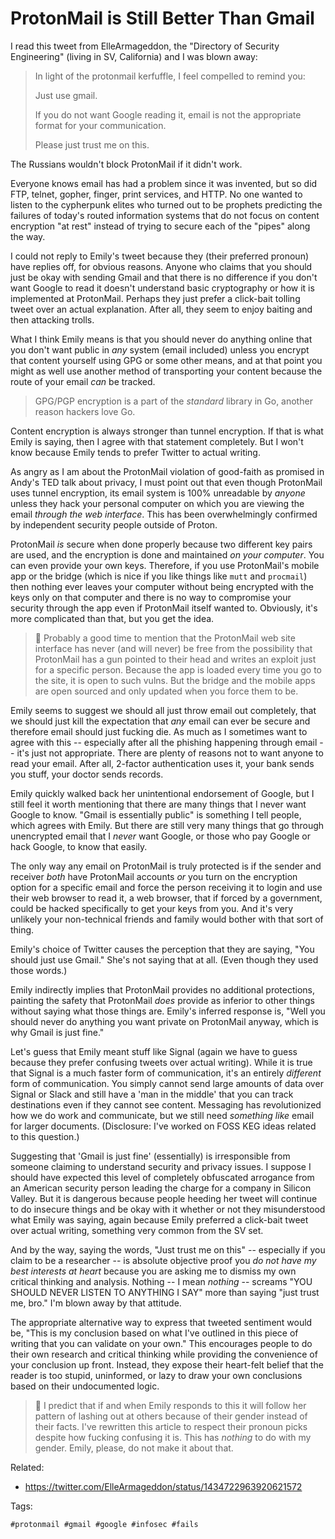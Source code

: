 # ProtonMail is Still Better Than Gmail

I read this tweet from ElleArmageddon, the "Directory of Security
Engineering" (living in SV, California) and I was blown away:

> In light of the protonmail kerfuffle, I feel compelled to remind you:
>
> Just use gmail.
>
> If you do not want Google reading it, email is not the appropriate
> format for your communication.
>
> Please just trust me on this.

The Russians wouldn't block ProtonMail if it didn't work.

Everyone knows email has had a problem since it was invented, but so did
FTP, telnet, gopher, finger, print services, and HTTP. No one wanted to
listen to the cypherpunk elites who turned out to be prophets predicting
the failures of today's routed information systems that do not focus on
content encryption "at rest" instead of trying to secure each of the
"pipes" along the way.

I could not reply to Emily's tweet because they (their preferred
pronoun) have replies off, for obvious reasons. Anyone who claims that
you should just be okay with sending Gmail and that there is no
difference if you don't want Google to read it doesn't understand basic
cryptography or how it is implemented at ProtonMail. Perhaps they just
prefer a click-bait tolling tweet over an actual explanation. After all,
they seem to enjoy baiting and then attacking trolls.

What I think Emily means is that you should never do anything online
that you don't want public in *any* system (email included) unless you
encrypt that content yourself using GPG or some other means, and at that
point you might as well use another method of transporting your content
because the route of your email *can* be tracked.

> GPG/PGP encryption is a part of the *standard* library in Go, another
> reason hackers love Go.

Content encryption is always stronger than tunnel encryption. If that is
what Emily is saying, then I agree with that statement completely. But I
won't know because Emily tends to prefer Twitter to actual writing. 

As angry as I am about the ProtonMail violation of good-faith as
promised in Andy's TED talk about privacy, I must point out that even
though ProtonMail uses tunnel encryption, its email system is 100%
unreadable by *anyone* unless they hack your personal computer on which
you are viewing the email *through the web interface*. This has been
overwhelmingly confirmed by independent security people outside of
Proton.

ProtonMail *is* secure when done properly because two different key
pairs are used, and the encryption is done and maintained *on your
computer*. You can even provide your own keys. Therefore, if you use
ProtonMail's mobile app or the bridge (which is nice if you like things
like `mutt` and `procmail`) then nothing ever leaves your computer
without being encrypted with the keys only on that computer and there is
no way to compromise your security through the app even if ProtonMail
itself wanted to. Obviously, it's more complicated than that, but you
get the idea.

> 💬
> Probably a good time to mention that the ProtonMail web site interface
> has never (and will never) be free from the possibility that
> ProtonMail has a gun pointed to their head and writes an exploit just
> for a specific person. Because the app is loaded every time you go to
> the site, it is open to such vulns. But the bridge and the mobile apps
> are open sourced and only updated when you force them to be.

Emily seems to suggest we should all just throw email out completely,
that we should just kill the expectation that *any* email can ever be
secure and therefore email should just fucking die. As much as I
sometimes want to agree with this -- especially after all the phishing
happening through email -- it's just not appropriate. There are plenty
of reasons not to want anyone to read your email. After all, 2-factor
authentication uses it, your bank sends you stuff, your doctor sends
records.

Emily quickly walked back her unintentional endorsement of Google, but I
still feel it worth mentioning that there are many things that I never
want Google to know. "Gmail is essentially public" is something I tell
people, which agrees with Emily. But there are still very many things
that go through unencrypted email that I *never* want Google, or those
who pay Google or hack Google, to know that easily.

The only way any email on ProtonMail is truly protected is if the sender
and receiver *both* have ProtonMail accounts *or* you turn on the
encryption option for a specific email and force the person receiving it
to login and use their web browser to read it, a web browser, that if
forced by a government, could be hacked specifically to get your keys
from you. And it's very unlikely your non-technical friends and family
would bother with that sort of thing.

Emily's choice of Twitter causes the perception that they are saying,
"You should just use Gmail." She's not saying that at all. (Even though
they used those words.) 

Emily indirectly implies that ProtonMail provides no additional
protections, painting the safety that ProtonMail *does* provide as
inferior to other things without saying what those things are. Emily's
inferred response is, "Well you should never do anything you want
private on ProtonMail anyway, which is why Gmail is just fine." 

Let's guess that Emily meant stuff like Signal (again we have to guess
because they prefer confusing tweets over actual writing). While it is
true that Signal is a much faster form of communication, it's an
entirely *different* form of communication. You simply cannot send large
amounts of data over Signal or Slack and still have a 'man in the
middle' that you can track destinations even if they cannot see content.
Messaging has revolutionized how we do work and communicate, but we
still need *something like* email for larger documents. (Disclosure:
I've worked on FOSS KEG ideas related to this question.)

Suggesting that 'Gmail is just fine' (essentially) is irresponsible from
someone claiming to understand security and privacy issues. I suppose I
should have expected this level of completely obfuscated arrogance from
an American security person leading the charge for a company in Silicon
Valley. But it is dangerous because people heeding her tweet will
continue to do insecure things and be okay with it whether or not they
misunderstood what Emily was saying, again because Emily preferred a
click-bait tweet over actual writing, something very common from the SV
set.

And by the way, saying the words, "Just trust me on this" -- especially
if you claim to be a researcher -- is absolute objective proof you *do
not have my best interests at heart* because you are asking me to
dismiss my own critical thinking and analysis. Nothing -- I mean
*nothing* -- screams "YOU SHOULD NEVER LISTEN TO ANYTHING I SAY" more
than saying "just trust me, bro." I'm blown away by that attitude.

The appropriate alternative way to express that tweeted sentiment would
be, "This is my conclusion based on what I've outlined in this piece of
writing that you can validate on your own." This encourages people to do
their own research and critical thinking while providing the convenience
of your conclusion up front. Instead, they expose their heart-felt belief
that the reader is too stupid, uninformed, or lazy to draw your own
conclusions based on their undocumented logic.

> 🤬
> I predict that if and when Emily responds to this it will follow her
> pattern of lashing out at others because of their gender instead of
> their facts. I've rewritten this article to respect their pronoun
> picks despite how fucking confusing it is. This has *nothing* to do
> with my gender. Emily, please, do not make it about that.

Related:

* <https://twitter.com/ElleArmageddon/status/1434722963920621572>

Tags:

    #protonmail #gmail #google #infosec #fails

